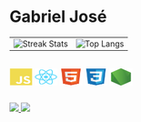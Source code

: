 <h1>Gabriel José </h1>

<table>
  <tr>
    <td>
      <!-- Substitui pelo streak-stats (funcionando) -->
      <img src="https://streak-stats.demolab.com?user=GabrielJose123&theme=dark&hide_border=true" alt="Streak Stats"/>
    </td>
    <td>
      <!-- Linguagens mais usadas (ainda funciona) -->
      <img src="https://github-readme-stats.vercel.app/api/top-langs/?username=GabrielJose123&layout=compact&theme=dark" alt="Top Langs"/>
    </td>
  </tr>
</table>

<div style="display: inline_block"><br>
  <img align="center" alt="Gabriel-Js" height="30" width="40" src="https://raw.githubusercontent.com/devicons/devicon/master/icons/javascript/javascript-plain.svg">
  <img align="center" alt="Gabriel-React" height="30" width="40" src="https://raw.githubusercontent.com/devicons/devicon/master/icons/react/react-original.svg">
  <img align="center" alt="Gabriel-HTML" height="30" width="40" src="https://raw.githubusercontent.com/devicons/devicon/master/icons/html5/html5-original.svg">
  <img align="center" alt="Gabriel-CSS" height="30" width="40" src="https://raw.githubusercontent.com/devicons/devicon/master/icons/css3/css3-original.svg">
  <img align="center" alt="node-js" height="30" width="40" src="https://raw.githubusercontent.com/devicons/devicon/master/icons/nodejs/nodejs-original.svg">
</div>

##

<div> 
 <a href="mailto:gabrieljoseroberto@hotmail.com">
  <img src="https://img.shields.io/badge/Outlook-%230078D4?style=for-the-badge&logo=microsoft-outlook&logoColor=white">
</a>
 <a href="https://www.linkedin.com/in/gabriel-josé-roberto" target="_blank">
  <img src="https://img.shields.io/badge/-LinkedIn-%230077B5?style=for-the-badge&logo=linkedin&logoColor=white">
</a>
</div>
